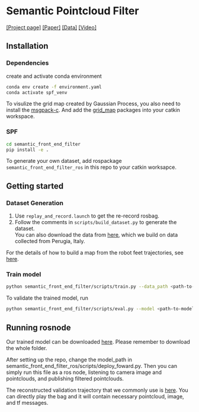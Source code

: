 # Semantic Pointcloud Filter
[[Project page]](https://sites.google.com/leggedrobotics.com/semantic-pointcloud-filter?usp=sharing)
[[Paper]](https://arxiv.org/abs/2305.07995)
[[Data]](https://drive.google.com/file/d/1MjcNVJ2iwSdw3h5Z6QahUG4deMm8cr8H/view?usp=sharing)
[[Video]](https://youtu.be/y56zwSrnJTg)
## Installation

### Dependencies
create and activate conda environment

```bash
conda env create -f environment.yaml
conda activate spf_venv
```
To visulize the grid map created by Gaussian Process, you also need to install the [msgpack-c](https://github.com/msgpack/msgpack-c/tree/cpp_master). And add the [grid_map](https://github.com/ANYbotics/grid_map) packages into your catkin workspace. 
### SPF

```bash
cd semantic_front_end_filter
pip install -e .
```
To generate your own dataset, add rospackage `semantic_front_end_filter_ros` in this repo to your catkin worksapce. 

## Getting started
### Dataset Generation
1. Use `replay_and_record.launch` to get the re-record rosbag.
2. Follow the comments in `scripts/build_dataset.py` to generate the dataset.  
You can also download the data from [here](https://drive.google.com/drive/folders/1tRlrYeos8YdGmtDGacB-2Bt_fNqFKyHx), which we build on data collected from Perugia, Italy.

For the details of how to build a map from the robot feet trajectories, see [here](https://github.com/leggedrobotics/semantic_front_end_filter/tree/main/semantic_front_end_filter/utils/labelling).
### Train model 

```bash
python semantic_front_end_filter/scripts/train.py --data_path <path-to-data-folder>
```
To validate the trained model, run
```bash
python semantic_front_end_filter/scripts/eval.py --model <path-to-model-folder> --outdir <path-to-save-the-eveluation-plot> --data_path <path-to-data-folder>
```
<!-- **notice**: In this branch, the skip connection is removed, since the consistency is required when we predict the depth of teh whole picture instaed of only some points. And also for convinent the preparation of the image like cropping and flipping is commented. Because after cropping the calibration of camera is changed and the prejection will be very complex. Also since the view of robot is our task is nearly the same, so maybe its not that necerssry to do these pre process -->

## Running rosnode
Our trained model can be downloaded [here](https://drive.google.com/drive/folders/1Lx5QfLrfS0vk_88-UAJolm3D_ovZh5wS). Please remember to download the whole folder.

After setting up the repo, change the model_path in semantic_front_end_filter_ros/scripts/deploy_foward.py. Then you can simply run this file as a ros node, listening to camera image and pointclouds, and publishing filtered pointclouds.

The reconstructed validation trajectory that we commonly use is [here](https://drive.google.com/drive/folders/1m1XzdB_q6GBZjpP_csMFxQ3IIILvXtjO?usp=sharing). You can directly play the bag and it will contain necessary pointcloud, image, and tf messages.





